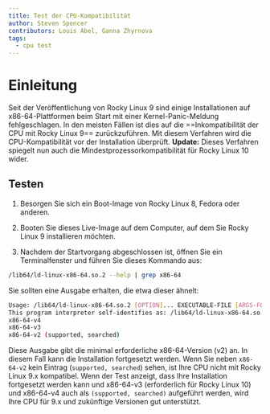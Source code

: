 ```yaml
---
title: Test der CPU-Kompatibilität
author: Steven Spencer
contributors: Louis Abel, Ganna Zhyrnova
tags:
  - cpu test
---
```


# Einleitung

Seit der Veröffentlichung von Rocky Linux 9 sind einige Installationen auf x86-64-Plattformen beim Start mit einer Kernel-Panic-Meldung fehlgeschlagen. In den meisten Fällen ist dies auf die ==Inkompatibilität der CPU mit Rocky Linux 9== zurückzuführen. Mit diesem Verfahren wird die CPU-Kompatibilität vor der Installation überprüft. **Update:** Dieses Verfahren spiegelt nun auch die Mindestprozessorkompatibilität für Rocky Linux 10 wider.

## Testen

1. Besorgen Sie sich ein Boot-Image von Rocky Linux 8, Fedora oder anderen.

2. Booten Sie dieses Live-Image auf dem Computer, auf dem Sie Rocky Linux 9 installieren möchten.

3. Nachdem der Startvorgang abgeschlossen ist, öffnen Sie ein Terminalfenster und führen Sie dieses Kommando aus:

  ```bash
  /lib64/ld-linux-x86-64.so.2 --help | grep x86-64
  ```

  Sie sollten eine Ausgabe erhalten, die etwa dieser ähnelt:

  ```bash
  Usage: /lib64/ld-linux-x86-64.so.2 [OPTION]... EXECUTABLE-FILE [ARGS-FOR-PROGRAM...]
  This program interpreter self-identifies as: /lib64/ld-linux-x86-64.so.2
  x86-64-v4
  x86-64-v3
  x86-64-v2 (supported, searched)
  ```

  Diese Ausgabe gibt die minimal erforderliche x86-64-Version (v2) an. In diesem Fall kann die Installation fortgesetzt werden. Wenn Sie neben `x86-64-v2` kein Eintrag (`supported, searched`) sehen, ist Ihre CPU nicht mit Rocky Linux 9.x kompatibel. Wenn der Test anzeigt, dass Ihre Installation fortgesetzt werden kann und x86-64-v3 (erforderlich für Rocky Linux 10) und x86-64-v4 auch als `(supported, searched)` aufgeführt werden, wird Ihre CPU für 9.x und zukünftige Versionen gut unterstützt.
